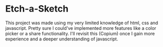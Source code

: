 # Etch-a-Sketch

This project was made using my very limited knowledge of html, css and javascript. Pretty sure I could've implemented more features like a color picker or a share functionality. I'll revisit this (Copium) once I gain more experience and a deeper understanding of javascript. 